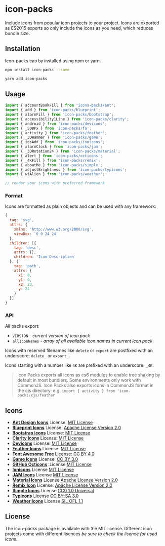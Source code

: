 # icon-packs

Include icons from popular icon projects to your project. Icons are exported as ES2015 exports so only include the icons as you need, which reduces bundle size.

## Installation

Icon-packs can by installed using npm or yarn.

```bash
npm install icon-packs --save
```

```bash
yarn add icon-packs
```

## Usage

```js
import { accountBookFill } from 'icons-packs/ant';
import { add } from 'icon-packs/blueprint';
import { alarmFill } from 'icon-packs/bootstrap';
import { accessibility1Line } from 'icon-packs/clarity';
import { android } from 'icon-packs/devicons';
import { _500Px } from 'icon-packs/fa';
import { activity } from 'icon-packs/feather';
import { _3DHammer } from 'icon-packs/game';
import { iosAdd } from 'icon-packs/ionicons';
import { alarmClock } from 'icon-packs/jam';
import { _3DRotation24 } from 'icon-packs/material';
import { alert } from 'icon-packs/octicons';
import { _4KFill } from 'icon-packs/remix';
import { aboutMe } from 'icon-packs/simple';
import { adjustBrightness } from 'icon-packs/typicons';
import { wiAlien } from 'icon-packs/weather';

// render your icons with preferred framework
```

### Format

Icons are formatted as plain objects and can be used with any framework:

```js
{
  tag: 'svg',
  attrs: {
    xmlns: 'http://www.w3.org/2000/svg',
    viewBox: `0 0 24 24`
  },
  children: [{
    tag: 'desc',
    attrs: {},
    children: 'Icon Description'
  }, {
    tag: 'path',
    attrs: {
      x1: 0,
      y1: 0,
      x2: 23,
      y: 24
    }
  }]
}
```

### API

All packs export:

- `VERSION` - _current version of icon pack_
- `allIconNames` - _array of all available icon names in current icon pack_

Icons with reserved filenames like `delete` or `export` are postfixed with an underscore: `delete_` or `export_`.

Icons starting with a number like `4K` are prefixed with an underscore: `_4K`.

> Icon Packs exports all icons as es6 modules to enable tree shaking by default in most bundlers. Some environments only work with CommonJS. Icon Packs also exports icons in CommonJS format in the cjs directory: e.g. `import { activity } from 'icon-packs/cjs/feather`

## Icons

- [**Ant Design Icons**](https://ant.design/components/icon) License: [MIT License](https://github.com/ant-design/ant-design-icons/blob/master/packages/icons/package.json)
- [**Blueprint Icons**](https://blueprintjs.com/docs/#icons) License: [Apache License Version 2.0](https://github.com/palantir/blueprint/blob/develop/packages/icons/LICENSE)
- [**Bootstrap Icons**](https://icons.getbootstrap.com) License: [MIT License](https://github.com/twbs/icons/blob/master/LICENSE.md)
- [**Clarity Icons**](https://clarity.design/icons) License: [MIT License](https://github.com/vmware/clarity-assets/blob/master/LICENSE)
- [**Devicons**](https://vorillaz.github.io/devicons) License: [MIT License](https://opensource.org/licenses/MIT)
- [**Feather Icons**](https://feathericons.com) License: [MIT License](https://github.com/feathericons/feather/blob/master/LICENSE)
- [**Font Awesome Free**](https://fontawesome.com/) License: [CC BY 4.0](https://creativecommons.org/licenses/by/4.0/)
- [**Game Icons**](https://game-icons.net) License: [CC BY 3.0](https://github.com/game-icons/icons/blob/master/license.txt)
- [**GitHub Octicons**](https://octicons.github.com/) :License [MIT License](https://github.com/primer/octicons/blob/master/LICENSE)
- [**Ionicons**](https://ionicons.com) License [MIT License](https://github.com/ionic-team/ionicons/blob/master/LICENSE)
- [**JAM Icons**](https://jam-icons.com/) License [MIT License](https://github.com/michaelampr/jam/blob/master/LICENSE)
- [**Material Icons**](http://google.github.io/material-design-icons) License [Apache License Version 2.0](https://github.com/google/material-design-icons/blob/master/LICENSE)
- [**Remix Icon**](https://remixicon.com) License: [Apache License Version 2.0](https://github.com/Remix-Design/RemixIcon/blob/master/License)
- [**Simple Icons**](https://simpleicons.org) License [CC0 1.0 Universal](https://github.com/simple-icons/simple-icons/blob/develop/LICENSE.md)
- [**Typicons**](https://www.s-ings.com/typicons) License [CC BY-SA 3.0](https://creativecommons.org/licenses/by-sa/3.0/)
- [**Weather Icons**](https://erikflowers.github.io/weather-icons) License [SIL OFL 1.1](https://scripts.sil.org/cms/scripts/page.php?site_id=nrsi&id=OFL)

## License

The icon-packs package is available with the MIT license. Different icon projects come with different lisences _be sure to check the lisence for used icons_.
